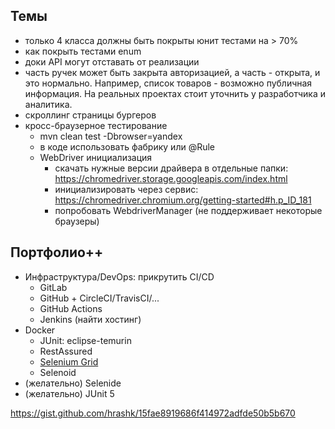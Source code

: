 ## Темы
* только 4 класса должны быть покрыты юнит тестами на > 70%
* как покрыть тестами enum
* доки API могут отставать от реализации
* часть ручек может быть закрыта авторизацией, а часть - открыта, и это нормально. 
  Например, список товаров - возможно публичная информация. 
  На реальных проектах стоит уточнить у разработчика и аналитика.
* скроллинг страницы бургеров
* кросс-браузерное тестирование
  * mvn clean test -Dbrowser=yandex
  * в коде использовать фабрику или @Rule
  * WebDriver инициализация
    * скачать нужные версии драйвера в отдельные папки: https://chromedriver.storage.googleapis.com/index.html 
    * инициализировать через сервис: https://chromedriver.chromium.org/getting-started#h.p_ID_181
    * попробовать WebdriverManager (не поддерживает некоторые браузеры)


## Портфолио++
* Инфраструктура/DevOps: прикрутить CI/CD
  * GitLab
  * GitHub + CircleCI/TravisCI/...
  * GitHub Actions
  * Jenkins (найти хостинг) 
* Docker
  * JUnit: eclipse-temurin
  * RestAssured
  * [Selenium Grid](https://github.com/SeleniumHQ/docker-selenium)
  * Selenoid
* (желательно) Selenide
* (желательно) JUnit 5

https://gist.github.com/hrashk/15fae8919686f414972adfde50b5b670
